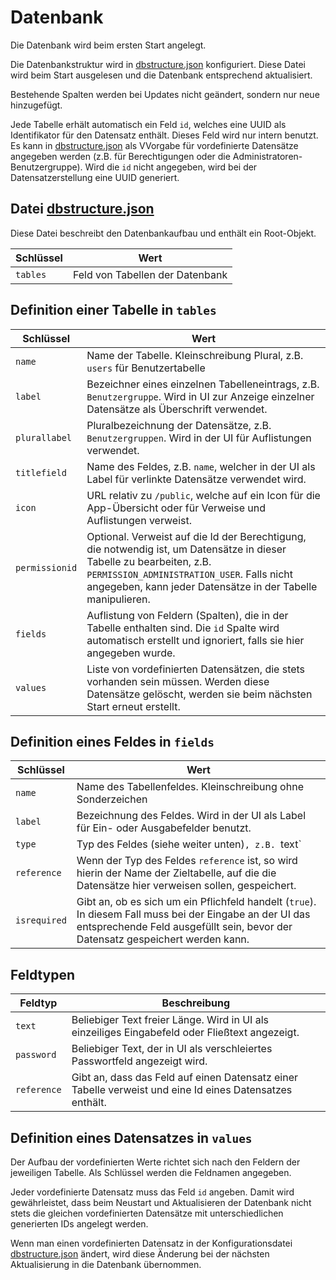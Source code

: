 # Datenbank

Die Datenbank wird beim ersten Start angelegt.

Die Datenbankstruktur wird in [dbstructure.json](dbstructure.json) konfiguriert. Diese Datei wird beim Start ausgelesen und die Datenbank entsprechend aktualisiert.

Bestehende Spalten werden bei Updates nicht geändert, sondern nur neue hinzugefügt.

Jede Tabelle erhält automatisch ein Feld `id`, welches eine UUID als Identifikator für den Datensatz enthält. Dieses Feld wird nur intern benutzt. Es kann in [dbstructure.json](dbstructure.json) als VVorgabe für vordefinierte Datensätze angegeben werden (z.B. für Berechtigungen oder die Administratoren-Benutzergruppe). Wird die `id` nicht angegeben, wird bei der Datensatzerstellung eine UUID generiert.

## Datei [dbstructure.json](dbstructure.json)

Diese Datei beschreibt den Datenbankaufbau und enthält ein Root-Objekt.

|Schlüssel|Wert|
|---|---|
|`tables`|Feld von Tabellen der Datenbank|

## Definition einer Tabelle in `tables`

|Schlüssel|Wert|
|---|---|
|`name`|Name der Tabelle. Kleinschreibung Plural, z.B. `users` für Benutzertabelle|
|`label`|Bezeichner eines einzelnen Tabelleneintrags, z.B. `Benutzergruppe`. Wird in UI zur Anzeige einzelner Datensätze als Überschrift verwendet.|
|`plurallabel`|Pluralbezeichnung der Datensätze, z.B. `Benutzergruppen`. Wird in der UI für Auflistungen verwendet.|
|`titlefield`|Name des Feldes, z.B. `name`, welcher in der UI als Label für verlinkte Datensätze verwendet wird.|
|`icon`|URL relativ zu `/public`, welche auf ein Icon für die App-Übersicht oder für Verweise und Auflistungen verweist.|
|`permissionid`|Optional. Verweist auf die Id der Berechtigung, die notwendig ist, um Datensätze in dieser Tabelle zu bearbeiten, z.B. `PERMISSION_ADMINISTRATION_USER`. Falls nicht angegeben, kann jeder Datensätze in der Tabelle manipulieren.|
|`fields`|Auflistung von Feldern (Spalten), die in der Tabelle enthalten sind. Die `id` Spalte wird automatisch erstellt und ignoriert, falls sie hier angegeben wurde.|
|`values`|Liste von vordefinierten Datensätzen, die stets vorhanden sein müssen. Werden diese Datensätze gelöscht, werden sie beim nächsten Start erneut erstellt.|

## Definition eines Feldes in `fields`

|Schlüssel|Wert|
|---|---|
|`name`|Name des Tabellenfeldes. Kleinschreibung ohne Sonderzeichen|
|`label`|Bezeichnung des Feldes. Wird in der UI als Label für Ein- oder Ausgabefelder benutzt.|
|`type`|Typ des Feldes (siehe weiter unten)`, z.B. `text`|
|`reference`|Wenn der Typ des Feldes `reference` ist, so wird hierin der Name der Zieltabelle, auf die die Datensätze hier verweisen sollen, gespeichert.|
|`isrequired`|Gibt an, ob es sich um ein Pflichfeld handelt (`true`). In diesem Fall muss bei der Eingabe an der UI das entsprechende Feld ausgefüllt sein, bevor der Datensatz gespeichert werden kann.|

## Feldtypen

|Feldtyp|Beschreibung|
|---|---|
|`text`|Beliebiger Text freier Länge. Wird in UI als einzeiliges Eingabefeld oder Fließtext angezeigt.|
|`password`|Beliebiger Text, der in UI als verschleiertes Passwortfeld angezeigt wird.|
|`reference`|Gibt an, dass das Feld auf einen Datensatz einer Tabelle verweist und eine Id eines Datensatzes enthält.|

## Definition eines Datensatzes in `values`

Der Aufbau der vordefinierten Werte richtet sich nach den Feldern der jeweiligen Tabelle. Als Schlüssel werden die Feldnamen angegeben.

Jeder vordefinierte Datensatz muss das Feld `id` angeben. Damit wird gewährleistet, dass beim Neustart und Aktualisieren der Datenbank nicht stets die gleichen vordefinierten Datensätze mit unterschiedlichen generierten IDs angelegt werden.

Wenn man einen vordefinierten Datensatz in der Konfigurationsdatei [dbstructure.json](dbstructure.json) ändert, wird diese Änderung bei der nächsten Aktualisierung in die Datenbank übernommen.